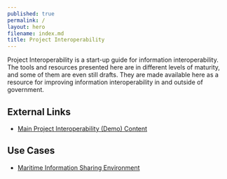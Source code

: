 ```yaml
---
published: true
permalink: /
layout: hero
filename: index.md
title: Project Interoperability
---
```


Project Interoperability is a start-up guide for information
interoperability.  The tools and resources presented here are in different
levels of maturity, and some of them are even still drafts. They are made
available here as a resource for improving information interoperability in
and outside of government.

## External Links

* [Main Project Interoperability (Demo) Content](http://pi2.ida.org/)

## Use Cases

* [Maritime Information Sharing Environment](mise/)
